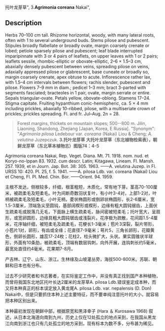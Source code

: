 托叶龙芽草",
3.**Agrimonia coreana** Nakai",

## Description
Herbs 70–100 cm tall. Rhizome horizontal, woody, with many lateral roots, often with 1 to several underground buds. Stems pilose and pubescent. Stipules broadly flabellate or broadly ovate, margin coarsely crenate or lobed; petiole sparsely pilose and pubescent; leaf blade interrupted imparipinnate with 3 or 4 pairs of leaflets, on upper leaves with 1 or 2 pairs; leaflets sessile, rhombic-elliptic or obovate-elliptic, 2–6 × 1.5–3 cm, abaxially densely pubescent between veins, spreading pilose on veins, adaxially appressed pilose or glabrescent, base cuneate or broadly so, margin coarsely crenate, apex obtuse to acute. Inflorescence rather lax, with 1.5–4 cm intervals between flowers; rachis slender, pubescent and pilose. Flowers 7–9 mm in diam.; pedicel 1–3 mm; bract 3-parted with segments fasciated; bracteoles in 1 pair, ovate, margin serrate or entire. Sepals triangular-ovate. Petals yellow, obovate-oblong. Stamens 17–24. Stigma capitate. Fruiting hypanthium conic-hemispheric, ca. 5 × 4 mm including prickles, abaxially 10-ribbed, pilose, with a multiseriate crown of prickles; prickles spreading. Fl. and fr. Jul–Aug. 2n = 28.

> Forest margins, thickets on mountain slopes; 500--800 m. Jilin, Liaoning, Shandong, Zhejiang [Japan, Korea, E Russia].
  "Synonym": "*Agrimonia pilosa* Ledebour var. *coreana* (Nakai) Liou &amp; Cheng; *A. velutina* Juzepczuk.
**3.托叶龙芽草 大托叶龙芽草（东北植物检索表），朝鲜龙芽草（东北草本植物志）图版74：4-5**

Agrimonia coreana Nakai, Rep. Veget. Diana. Mt. 71. 1918. nom. nud. et Koryo-no-lppan 83. 1932. cum descr. Latin; Kitagawa, Lineam. Fl. Mansh. 257. 1939, et in Journ. Jap. Bot. 38: 305. 1963. ——A. velutina Juzep. in Fl. URSS 10: 420. Pl. 25, f. 5. 1941. ——A. pilosa Ldb. var. coreana (Nakai) Liou et Cheng, Fl. Pl. Med. Chin. Bor. ——Orient. 94. 1959.

主根不发达，侧根较多，纤细，根茎粗短，木质化，常有地下芽。茎高70-100厘米，被疏柔毛及短柔毛。叶为间断奇数羽状复叶，有小叶3-4对，上部1-2对，叶柄被疏柔毛及短柔毛，小叶无柄，菱状椭圆形或倒卵状椭圆形，长2-6厘米，宽1.5-3厘米，顶端急尖至圆钝，基部阔楔形或楔形，边缘有粗大圆钝锯齿，上面伏生疏柔毛或脱落几无毛，下面脉上横生疏柔毛，脉间密被短柔毛；托叶宽大，呈扇形，或宽卵圆形，边缘具粗大圆钝锯齿或浅裂片。花序极为疏散，花间距1.5-4厘米，花序轴纤细，被短柔毛及疏柔毛，花梗长1-3毫米；苞片3深裂，裂片带形，小苞片1对，卵形，有齿或全缘；花直径7-9毫米；萼片5，三角长卵形，花瓣黄色，倒卵长圆形，雄蕊17-24枚；花柱2，柱头微扩大，头状。果实圆锥状半球形，外面有10条肋，被疏柔毛，顶端有数层钩刺，向外开展，连钩刺长约5毫米，最宽处直径约4毫米。花果期7-8月。

产吉林、辽宁、山东、浙江。生林缘及山坡灌丛旁，海拔500-800米。苏联、朝鲜和日本也有分布。

过去不少研究者和书志著者，在实际鉴定工作中，并没有真正找到国产本种植物，而曾将我国东北地区托叶长达2厘米的龙芽草A. pilosa Ldb.错误鉴定成本种，而又将本种真正的标本误定放入黄龙尾A. pilosa Ldb. var. nepalensis (D. Don) Nakai中，但是只要抓住本种上述主要特征，而不要单纯注意托叶的大小，就容易把本种区别出来。

本种最初发现在朝鲜中部，根据原宽和黑泽幸子 (Hara ＆ Kurosawa 1968) 叙述，从日本北海道向南到九州，历史上仅在12处孤立的地点采到，在我国从黑龙江向南到浙江也只有几处孤立的地方采到，现有标本为数不多，分布甚为稀见。
